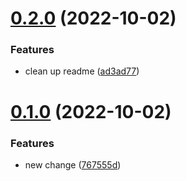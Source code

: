 # [0.2.0](https://github.com/soufianeodf/secure-branches/compare/v0.1.0...v0.2.0) (2022-10-02)


### Features

* clean up readme ([ad3ad77](https://github.com/soufianeodf/secure-branches/commit/ad3ad775b04a0f54ff89db811446830f88d3aad5))



# [0.1.0](https://github.com/soufianeodf/secure-branches/compare/767555d532e2bccb6fc09d35c6ac60aacb6c80c6...v0.1.0) (2022-10-02)


### Features

* new change ([767555d](https://github.com/soufianeodf/secure-branches/commit/767555d532e2bccb6fc09d35c6ac60aacb6c80c6))




